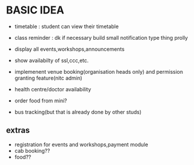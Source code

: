 # BASIC IDEA

- timetable : student can view their timetable
- class reminder : dk if necessary build small notification type thing prolly
- display all events,workshops,announcements
- show availabilty of ssl,ccc,etc.
- implemenent venue booking(organisation heads only) and permission granting feature(nitc admin)

- health centre/doctor availability
- order food from mini?
- bus tracking(but that is already done by other studs)



## extras
- registration for events and workshops,payment module
- cab booking?? 
- food??
